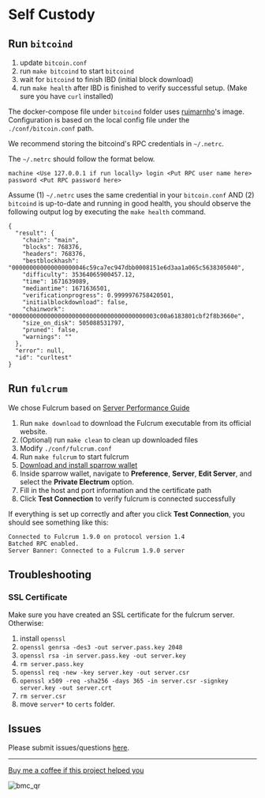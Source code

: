# Self Custody

## Run `bitcoind`

1. update `bitcoin.conf`
2. run `make bitcoind` to start `bitcoind`
3. wait for `bitcoind` to finish IBD (initial block download)
4. run `make health` after IBD is finished to verify successful setup. (Make sure you have `curl` installed)

The docker-compose file under `bitcoind` folder uses [ruimarnho](https://hub.docker.com/r/ruimarinho/bitcoin-core)'s image. Configuration is based on the local config file under the `./conf/bitcoin.conf` path.

We recommend storing the bitcoind's RPC credentials in `~/.netrc`. 

The `~/.netrc` should follow the format below.

```
machine <Use 127.0.0.1 if run locally> login <Put RPC user name here> password <Put RPC password here> 
```

Assume (1) `~/.netrc` uses the same credential in your `bitcoin.conf` AND (2) `bitcoind` is up-to-date and running in good health, you should observe the following output log by executing the `make health` command.

```
{
  "result": {
    "chain": "main",
    "blocks": 768376,
    "headers": 768376,
    "bestblockhash": "000000000000000000046c59ca7ec947dbb0008151e6d3aa1a065c5638305040",
    "difficulty": 35364065900457.12,
    "time": 1671639089,
    "mediantime": 1671636501,
    "verificationprogress": 0.9999976758420501,
    "initialblockdownload": false,
    "chainwork": "00000000000000000000000000000000000000003c00a6183801cbf2f8b3660e",
    "size_on_disk": 505088531797,
    "pruned": false,
    "warnings": ""
  },
  "error": null,
  "id": "curltest"
}
```

## Run `fulcrum`

We chose Fulcrum based on [Server Performance Guide](https://sparrowwallet.com/docs/server-performance.html)

1. Run `make download` to download the Fulcrum executable from its official website.
2. (Optional) run `make clean` to clean up downloaded files
3. Modify `./conf/fulcrum.conf`
4. Run `make fulcrum` to start fulcrum
5. [Download and install sparrow wallet](https://sparrowwallet.com/download/)
6. Inside sparrow wallet, navigate to **Preference**, **Server**, **Edit Server**, and select the **Private Electrum** option.
7. Fill in the host and port information and the certificate path
8. Click **Test Connection** to verify fulcrum is connected successfully

If everything is set up correctly and after you click **Test Connection**, you should see something like this:

```
Connected to Fulcrum 1.9.0 on protocol version 1.4
Batched RPC enabled.
Server Banner: Connected to a Fulcrum 1.9.0 server
```


## Troubleshooting

### SSL Certificate

Make sure you have created an SSL certificate for the fulcrum server. Otherwise:

1. install `openssl`
2. `openssl genrsa -des3 -out server.pass.key 2048`
3. `openssl rsa -in server.pass.key -out server.key`
4. `rm server.pass.key`
5. `openssl req -new -key server.key -out server.csr`
6. `openssl x509 -req -sha256 -days 365 -in server.csr -signkey server.key -out server.crt`
7. `rm server.csr`
8. move `server*` to `certs` folder.

## Issues

Please submit issues/questions [here](https://github.com/btc-z/self-custody/issues). 

--- 

[Buy me a coffee if this project helped you](https://www.buymeacoffee.com/btcz)


![bmc_qr](https://user-images.githubusercontent.com/119766095/210685968-d2c6aaa4-13ba-4e30-bdb8-1d417c35df2c.png)
